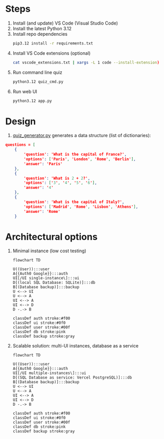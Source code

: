 # Steps

1. Install (and update) VS Code (Visual Studio Code)
1. Install the latest Python 3.12
1. Install repo dependencies
    ```bash
    pip3.12 install -r requirements.txt
    ```
1. Install VS Code extensions (optional)
    ```bash
    cat vscode_extensions.txt | xargs -L 1 code --install-extension)
    ```
1. Run command line quiz
    ```bash
    python3.12 quiz_cmd.py
    ```
1. Run web UI
    ```bash
    python3.12 app.py
    ```

# Design

1. [quiz_generator.py](quiz_generator.py) generates a data structure (list of dictionaries):

```JSON
questions = [
    {
        'question': 'What is the capital of France?',
        'options': ['Paris', 'London', 'Rome', 'Berlin'],
        'answer': 'Paris'
    },
    {
        'question': 'What is 2 + 2?',
        'options': ['3', '4', '5', '6'],
        'answer': '4'
    },
    {
        'question': 'What is the capital of Italy?',
        'options': ['Madrid', 'Rome', 'Lisbon', 'Athens'],
        'answer': 'Rome'
    }
```

# Architectural options

1. Minimal instance (low cost testing)

    ```mermaid
    flowchart TD

    U((User)):::user
    A{{Auth0 Google}}:::auth
    UI[/UI single-instance\]:::ui
    D[(local SQL Database: SQLite)]:::db
    B[(Database backup)]:::backup
    U <--> UI
    U <--> A
    UI <--> A
    UI <--> D
    D -.-> B

    classDef auth stroke:#f00
    classDef ui stroke:#0f0
    classDef user stroke:#00f
    classDef db stroke:pink
    classDef backup stroke:gray
    ```

1. Scalable solution: multi-UI instances, database as a service

    ```mermaid
    flowchart TD

    U((User)):::user
    A{{Auth0 Google}}:::auth
    UI[/UI multiple-instances\]:::ui
    D[(SQL Database as service: Vercel PostgreSQL)]:::db
    B[(Database backup)]:::backup
    U <--> UI
    U <--> A
    UI <--> A
    UI <--> D
    D -.-> B

    classDef auth stroke:#f00
    classDef ui stroke:#0f0
    classDef user stroke:#00f
    classDef db stroke:pink
    classDef backup stroke:gray
    ```
